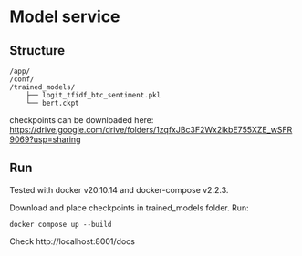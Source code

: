 # Model service

## Structure
```
/app/
/conf/
/trained_models/
    ├── logit_tfidf_btc_sentiment.pkl
    └── bert.ckpt
```
checkpoints can be downloaded here: https://drive.google.com/drive/folders/1zqfxJBc3F2Wx2lkbE755XZE_wSFR9069?usp=sharing

## Run
 Tested with docker v20.10.14 and docker-compose v2.2.3.

 Download and place checkpoints in trained_models folder.
 Run:

```
docker compose up --build
```
Check http://localhost:8001/docs
